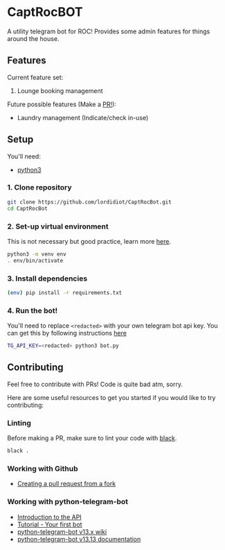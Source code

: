# CaptRocBOT

A utility telegram bot for ROC!
Provides some admin features for things around the house.

## Features

Current feature set:
1. Lounge booking management

Future possible features (Make a [PR!](#contributing)):
- Laundry management (Indicate/check in-use)

## Setup

You'll need:
- [python3](https://www.python.org/downloads/)


### 1. Clone repository

```bash
git clone https://github.com/lordidiot/CaptRocBot.git
cd CaptRocBot
```

### 2. Set-up virtual environment

This is not necessary but good practice, learn more [here](https://docs.python.org/3/library/venv.html).

```bash
python3 -m venv env
. env/bin/activate
```

### 3. Install dependencies

```bash
(env) pip install -r requirements.txt
```

### 4. Run the bot!

You'll need to replace `<redacted>` with your own telegram bot api key.
You can get this by following instructions [here](https://core.telegram.org/bots/features#botfather)

```bash
TG_API_KEY=<redacted> python3 bot.py
```

## Contributing

Feel free to contribute with PRs!
Code is quite bad atm, sorry.

Here are some useful resources to get you started if you would like to try contributing:

### Linting

Before making a PR, make sure to lint your code with [black](https://github.com/psf/black).

```bash
black .
```

### Working with Github
- [Creating a pull request from a fork](https://docs.github.com/en/pull-requests/collaborating-with-pull-requests/proposing-changes-to-your-work-with-pull-requests/creating-a-pull-request-from-a-fork)

### Working with python-telegram-bot
- [Introduction to the API](https://github.com/python-telegram-bot/v13.x-wiki/wiki/Introduction-to-the-API)
- [Tutorial - Your first bot](https://github.com/python-telegram-bot/v13.x-wiki/wiki/Extensions-%E2%80%93-Your-first-Bot)
- [python-telegram-bot v13.x wiki](https://github.com/python-telegram-bot/v13.x-wiki/wiki)
- [python-telegram-bot v13.13 documentation](https://docs.python-telegram-bot.org/en/v13.13/)

